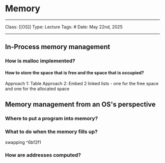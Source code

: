 # Memory
___
Class: [[OS]]
Type: Lecture
Tags: # 
Date: May 22nd, 2025
___
## In-Process memory management
### How is malloc implemented?
#### How to store the space that is free and the space that is occupied?
Approach 1: Table
Approach 2: Embed 2 linked lists - one for the free space and one for the allocated space


## Memory management from an OS's perspective
### Where to put a program into memory?

### What to do when the memory fills up?
swapping ^6bf2f1

### How are addresses computed?